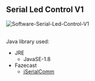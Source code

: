 ## Serial Led Control V1

![Software-Serial-Led-Control-V1](https://github.com/user-attachments/assets/d045ab99-7820-4355-b8cf-425cdde1d7fe)
<br/>
<br/>

Java library used:
* JRE
  - JavaSE-1.8
* Fazecast
  - [jSerialComm](https://fazecast.github.io/jSerialComm/)
<br/>

<br/>
